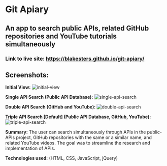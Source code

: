 # Git Apiary
## An app to search public APIs, related GitHub repositories and YouTube tutorials simultaneously

### Link to live site: https://blakesters.github.io/git-apiary/

## Screenshots:

**Initial View:** ![initial-view](https://github.com/Blakesters/git-apiary/blob/master/screenshots/initial-view.png)

**Single API Search (Public API Database):** ![single-api-search](https://github.com/Blakesters/git-apiary/blob/master/screenshots/single-api-search.png)

**Double API Search (GitHub and YouTube):** ![double-api-search](https://github.com/Blakesters/git-apiary/blob/master/screenshots/double-api-search.png)

**Triple API Search [Default] (Public API Database, GitHub, YouTube):** ![triple-api-search](https://github.com/Blakesters/git-apiary/blob/master/screenshots/triple-api-search.png)

**Summary:**
The user can search simultaneously through APIs in the 
public-APIs project, GitHub repositories with the same or a similar name, 
and related YouTube videos. The goal was to streamline the research and implementation of APIs.

**Technologies used:** 
(HTML, CSS, JavaScript, jQuery)

